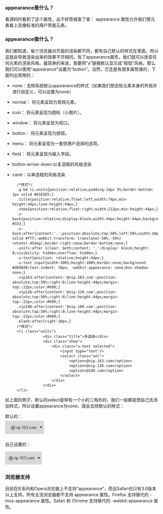 ### appearance是什么？ ##

看源码时看到了这个属性，出于好奇就查了查：
appearance 属性允许我们使元素看上去像标准的用户界面元素。

### appearance做什么？ ##

我们都知道，每个浏览器对页面的渲染都不同，都有自己默认的样式在里面，所以这就会导致渲染出来的效果不尽相同。有了appearance属性，我们就可以改变任何元素的渲染风格。最简单的来说，我要把“a”链接默认显示成“按钮”风格，那么我们可以使用“appearance”设置为“button”。当然，它还是有很多属性值的，下面列出常用的：

- none：去除系统默认appearance的样式（如果我们想去除元素本身的外观并进行自定义，可以设置为none）
- normal：	将元素呈现为常规元素。
- icon：	将元素呈现为图标（小图片）。
- window：	将元素呈现为视口。
- button：	将元素呈现为按钮。
- menu：	将元素呈现为一套供用户选择的选项。
- field：	将元素呈现为输入字段。
- button-arrow-down:以复选框的风格渲染
- caret：以单选框的风格渲染

        /*样式*/
        .g-bd li.units{position:relative;padding:14px 5%;border-bottom: 1px solid #E5E5E5;}
		.title{position:relative;float:left;width:74px;min-height:44px;line-height:44px;}
		.show{position:relative;float:right;width:212px;min-height:44px;}
		.u-back{position:relative;display:block;width:44px;height:44px;background: #333;}
		.u-back:after{content:'.';position:absolute;top:50%;left:50%;width:10px;height:10px;border:2px solid #fff;-webkit-transform: translate(-50%,-50%) rotate(-45deg);border-right:none;border-bottom:none;}
		.units:after {clear: both;content: '.';display: block;height: 0;visibility: hidden;overflow: hidden;}
		.u-text{position: relative;height:44px;}
		.u-text input{width:100%;height:100%;border:none;background: #d8d8d8;text-indent: 10px; -webkit-appearance: none;box-shadow: none;}
		.vip163:after{content:'@vip.163.com';position: absolute;top:50%;right:0;line-height:44px;margin-top:-22px;color:#999;}
		.vip126:after{content:'@vip.126.com';position: absolute;top:50%;right:0;line-height:44px;margin-top:-22px;color:#999;}
		.vip188:after{content:'@vip.188.com';position: absolute;top:50%;right:0;line-height:44px;margin-top:-22px;color:#999;}
		.blank:after{right:10px;}
        /*样式*/
	    <li class="units">
	                <div class="title">多选域</div>
	                <div class="show">
	                    <div class="u-text selected">
	                        <input type="text"/>
	                        <select class="sel">
	                            <option>@vip.163.com</option>
	                            <option>@vip.126.com</option>
	                            <option>@188.com</option>
	                        </select>
	                    </div>
	                </div>
	    </li>

如上面的例子，默认的select是带有一个小的三角形的，我们一般都是想自己去添加样式，所以设置appearance为none，就会去除默认的样式：

默认的：  
![](https://github.com/Anjing1993/mypassages/blob/master/images/app1.png)

自己设置的：

![](https://github.com/Anjing1993/mypassages/blob/master/images/app2.png)


### 浏览器支持 ##

目前在IE系列和Opera浏览器上不支持“appearance”，而且Safari也只有3.0版本以上支持，所有主流浏览器都不支持 appearance 属性。Firefox 支持替代的 -moz-appearance 属性。Safari 和 Chrome 支持替代的 -webkit-appearance 属性。




